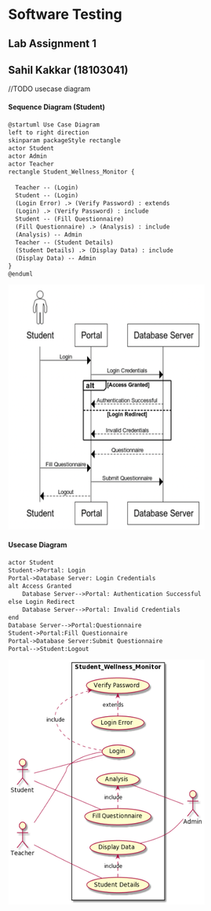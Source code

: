 # Software Testing
## Lab Assignment 1 
## Sahil Kakkar (18103041) 

//TODO
usecase diagram

#### Sequence Diagram (Student)

```
@startuml Use Case Diagram
left to right direction
skinparam packageStyle rectangle
actor Student
actor Admin
actor Teacher
rectangle Student_Wellness_Monitor {
  
  Teacher -- (Login)
  Student -- (Login)
  (Login Error) .> (Verify Password) : extends
  (Login) .> (Verify Password) : include
  Student -- (Fill Questionnaire)
  (Fill Questionnaire) .> (Analysis) : include
  (Analysis) -- Admin
  Teacher -- (Student Details)
  (Student Details) .> (Display Data) : include
  (Display Data) -- Admin
}
@enduml
```

<img src="https://github.com/saahil4real/Software_Testing-18103041/blob/main/Lab_Assignment_1/Sequence_Diagram_student.png" alt="SEQUENCE_DIAGRAM" width="400" height="500">

#### Usecase Diagram


```
actor Student
Student->Portal: Login
Portal->Database Server: Login Credentials
alt Access Granted
    Database Server-->Portal: Authentication Successful
else Login Redirect
    Database Server-->Portal: Invalid Credentials
end
Database Server-->Portal:Questionnaire
Student->Portal:Fill Questionnaire
Portal->Database Server:Submit Questionnaire
Portal-->Student:Logout
```

<img src="https://github.com/saahil4real/Software_Testing-18103041/blob/main/Lab_Assignment_1/UseCase_Diagram.png" alt="UseCase_Diagram" width="400" height="500">

